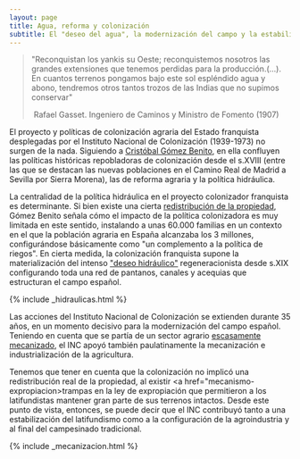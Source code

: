 ```yaml
---
layout: page
title: Agua, reforma y colonización
subtitle: El "deseo del agua", la modernización del campo y la estabilidad de la propiedad
---
```

>"Reconquistan los yankis su Oeste; reconquistemos
nosotros las grandes extensiones que tenemos perdidas para la
producción.(...). En cuantos terrenos pongamos bajo este sol espléndido agua y abono, tendremos otros tantos trozos de las Indias que no supimos
conservar"
>
> Rafael Gasset. Ingeniero de Caminos y Ministro de Fomento (1907)

El proyecto y políticas de colonización agraria del Estado franquista desplegadas por el Instituto Nacional de Colonización (1939-1973) no surgen de la nada. Siguiendo a [Cristóbal Gómez Benito](http://historiadelpresente.es/sites/default/files/revista/articulos/3/305unarevisionyunareflexionsobrelapoliticadecolonizacionagrariaenlaespanadefranco.pdf), en ella confluyen las políticas históricas repobladoras de colonización desde el s.XVIII (entre las que se destacan las nuevas poblaciones en el Camino Real de Madrid a Sevilla por Sierra Morena), las de reforma agraria y la política hidráulica.  

La centralidad de la política hidráulica en el proyecto colonizador franquista es determinante. Si bien existe una cierta [redistribución de la propiedad](https://medialab-prado.github.io/poblados-colonizacion-colonias-penitenciarias/mecanismos-expropiacion.html), Gómez Benito señala cómo el impacto de la política colonizadora es muy limitada en este sentido, instalando a unas 60.000 familias en un contexto en el que la población agraria en España alcanzaba los 3 millones, configurándose básicamente como "un complemento a la política de riegos". En cierta medida, la colonización franquista supone la materialización del intenso ["deseo hidráulico"](http://www.mapama.gob.es/ministerio/pags/biblioteca/revistas/pdf_ays%2Fa032_01.pdf) regeneracionista desde s.XIX configurando toda una red de pantanos, canales y acequias que estructuran el campo español.

{% include _hidraulicas.html %}

Las acciones del Instituto Nacional de Colonización se extienden durante 35 años, en un momento decisivo para la modernización del campo español. Teniendo en cuenta que se partía de un sector agrario [escasamente mecanizado](https://medialab-prado.github.io/poblados-colonizacion-colonias-penitenciarias/urbanismo.html), el INC apoyó también paulatinamente la mecanización e industrialización de la agricultura.

Tenemos que tener en cuenta que la colonización no implicó una redistribución real de la propiedad, al existir <a href="mecanismo-expropiacion>trampas en la ley de expropiación que permitieron a los latifundistas mantener gran parte de sus terrenos intactos. Desde este punto de vista, entonces, se puede decir que el INC contribuyó tanto a una estabilización del latifundismo como a la configuración de la agroindustria y al final del campesinado tradicional.

{% include _mecanizacion.html %}
